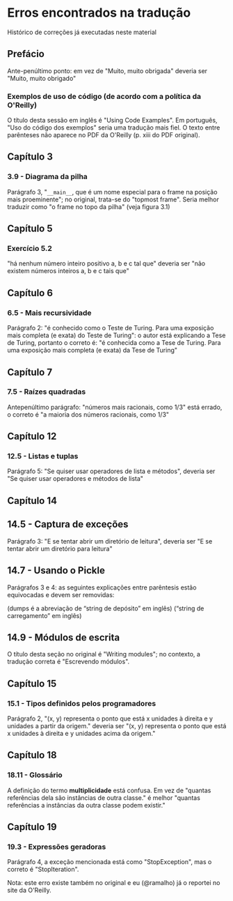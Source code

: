 # Erros encontrados na tradução

Histórico de correções já executadas neste material

## Prefácio

Ante-penúltimo ponto: em vez de "Muito, muito obrigada" deveria ser "Muito, muito obrigado"

### Exemplos de uso de código (de acordo com a política da O'Reilly)

O título desta sessão em inglês é "Using Code Examples". Em português, "Uso do código dos exemplos" seria uma tradução mais fiel. O texto entre parênteses não aparece no PDF da O'Reilly (p. xiii do PDF original).

## Capítulo 3

### 3.9 - Diagrama da pilha

Parágrafo 3, "`__main__`, que é um nome especial para o frame na posição mais proeminente"; no original, trata-se do "topmost frame". Seria melhor traduzir como "o frame no topo da pilha" (veja figura 3.1)


## Capítulo 5

### Exercício 5.2

"há nenhum número inteiro positivo a, b e c tal que" deveria ser "não existem números inteiros a, b e c tais que"

## Capítulo 6

### 6.5 - Mais recursividade

Parágrafo 2: "é conhecido como o Teste de Turing. Para uma exposição mais completa (e exata) do Teste de Turing": o autor está explicando a Tese de Turing, portanto o correto é: "é conhecida como a Tese de Turing. Para uma exposição mais completa (e exata) da Tese de Turing"

## Capítulo 7

### 7.5 - Raízes quadradas

Antepenúltimo parágrafo: "números mais racionais, como 1/3" está errado, o correto é "a maioria dos números racionais, como 1/3"

## Capítulo 12

### 12.5 - Listas e tuplas

Parágrafo 5: "Se quiser usar operadores de lista e métodos", deveria ser "Se quiser usar operadores e métodos de lista"


## Capítulo 14


## 14.5 - Captura de exceções

Parágrafo 3: "E se tentar abrir um diretório de leitura", deveria ser "E se tentar abrir um diretório para leitura"


## 14.7 - Usando o Pickle

Parágrafos 3 e 4: as seguintes explicações entre parêntesis estão equivocadas e devem ser removidas:

(dumps é a abreviação de “string de depósito” em inglês)
(“string de carregamento” em inglês)

## 14.9 - Módulos de escrita

O título desta seção no original é "Writing modules"; no contexto, a tradução correta é "Escrevendo módulos".


## Capítulo 15

### 15.1 - Tipos definidos pelos programadores

Parágrafo 2, "(x, y) representa o ponto que está x unidades à direita e y unidades a partir da origem." deveria ser "(x, y) representa o ponto que está x unidades à direita e y unidades acima da origem."

## Capítulo 18

### 18.11 - Glossário

A definição do termo __multiplicidade__ está confusa. Em vez de "quantas referências dela são instâncias de outra classe." é melhor "quantas referências a instâncias da outra classe podem existir."

## Capítulo 19

### 19.3 - Expressões geradoras

Parágrafo 4, a exceção mencionada está como "StopException", mas o correto é "StopIteration".

Nota: este erro existe também no original e eu (@ramalho) já o reportei no site da O'Reilly.
